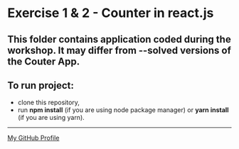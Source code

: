 # Exercise 1 & 2 - Counter in react.js

## This folder contains application coded during the workshop. It may differ from --solved versions of the Couter App.

## To run project:
  - clone this repository,
  - run __npm install__ (if you are using node package manager) or __yarn install__ (if you are using yarn).

---
[My GitHub Profile](https://github.com/skwirowski "Paweł Skwirowski GitHub")
